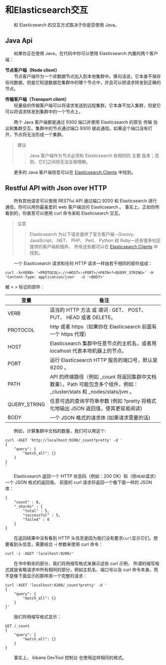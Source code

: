 # 和Elasticsearch交互
&emsp;&emsp;和 Elasticsearch 的交互方式取决于你是否使用 Java。  

## Java Api
&emsp;&emsp;如果你正在使用 Java，在代码中你可以使用 Elasticsearch 内置的两个客户端：   

**节点客户端（Node client）**     
&emsp;&emsp;节点客户端作为一个非数据节点加入到本地集群中。换句话说，它本身不保存任何数据，但是它知道数据在集群中的哪个节点中，并且可以把请求转发到正确的节点。

**传输客户端（Transport client）**    
&emsp;&emsp;轻量级的传输客户端可以将请求发送到远程集群。它本身不加入集群，但是它可以将请求转发到集群中的一个节点上。   

&emsp;&emsp;两个 Java 客户端都是通过 9300 端口并使用 Elasticsearch 的原生 传输 协议和集群交互。集群中的节点通过端口 9300 彼此通信。如果这个端口没有打开，节点将无法形成一个集群。

>建议
>> Java 客户端作为节点必须和 Elasticsearch 有相同的 主要 版本；否则，它们之间将无法互相理解。

&emsp;&emsp;更多的 Java 客户端信息可以在 [Elasticsearch Clients](https://www.elastic.co/guide/en/elasticsearch/client/index.html) 中找到。

## Restful API with Json over HTTP 
&emsp;&emsp;所有其他语言可以使用 RESTful API 通过端口 9200 和 Elasticsearch 进行通信，你可以用你最喜爱的 web 客户端访问 Elasticsearch 。
事实上，正如你所看到的，你甚至可以使用 curl 命令来和 Elasticsearch 交互。
>注意
>> Elasticsearch 为以下语言提供了官方客户端--Groovy、JavaScript、.NET、 PHP、 Perl、 Python 和 Ruby—​还有很多社区提供的客户端和插件，
所有这些都可以在 [Elasticsearch Clients](https://www.elastic.co/guide/en/elasticsearch/client/index.html)
 中找到。

&emsp;&emsp;一个 Elasticsearch 请求和任何 HTTP 请求一样由若干相同的部件组成：  
```
curl -X<VERB> '<PROTOCOL>://<HOST>:<PORT>/<PATH>?<QUERY_STRING>' -H 'Content-Type: application/json'  -d '<BODY>'
```
被 < > 标记的部件：  

|  变量   | 备注  |
|  ----  | ----  |
| VERB  | 适当的 HTTP 方法 或 谓词 : GET、 POST、 PUT、 HEAD 或者 DELETE。 |
| PROTOCOL  | http 或者 https（如果你在 Elasticsearch 前面有一个 https 代理） |
| HOST  | Elasticsearch 集群中任意节点的主机名，或者用 localhost 代表本地机器上的节点。 |
| PORT  | 运行 Elasticsearch HTTP 服务的端口号，默认是 9200 。 |
| PATH  | API 的终端路径（例如 _count 将返回集群中文档数量）。Path 可能包含多个组件，例如：_cluster/stats 和 _nodes/stats/jvm 。 |
| QUERY_STRING  | 任意可选的查询字符串参数 (例如 ?pretty 将格式化地输出 JSON 返回值，使其更容易阅读) |
| BODY  | 一个 JSON 格式的请求体 (如果请求需要的话) |

&emsp;&emsp;例如，计算集群中文档的数量，我们可以用这个:

```$xslt
curl -XGET 'http://localhost:9200/_count?pretty' -d '
{
    "query": {
        "match_all": {}
    }
}
'
```
&emsp;&emsp;Elasticsearch 返回一个 HTTP 状态码（例如：200 OK）和（除`HEAD`请求）一个 JSON 格式的返回值。
前面的 curl 请求将返回一个像下面一样的 JSON 体：  
```$xslt
{
    "count" : 0,
    "_shards" : {
        "total" : 5,
        "successful" : 5,
        "failed" : 0
    }
}
```
&emsp;&emsp;在返回结果中没有看到 HTTP 头信息是因为我们没有要求`curl`显示它们。想要看到头信息，需要结合 -i 参数来使用 curl 命令：   
```$xslt
curl -i -XGET 'localhost:9200/'
```
&emsp;&emsp;在书中剩余的部分，我们将用缩写格式来展示这些 curl 示例，
所谓的缩写格式就是省略请求中所有相同的部分，例如主机名、端口号以及 curl 命令本身。而不是像下面显示的那样用一个完整的请求：
```$xslt
curl -XGET 'localhost:9200/_count?pretty' -d '
{
    "query": {
        "match_all": {}
    }
}'
```
&emsp;&emsp;我们将用缩写格式显示：  
```$xslt
GET /_count
{
    "query": {
        "match_all": {}
    }
}
```
&emsp;&emsp;事实上， kibana DevTool 控制台 也使用这样相同的格式。











